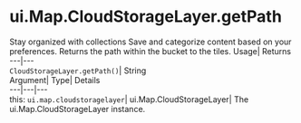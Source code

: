  
#  ui.Map.CloudStorageLayer.getPath 
Stay organized with collections  Save and categorize content based on your preferences. 
Returns the path within the bucket to the tiles. Usage| Returns  
---|---  
`CloudStorageLayer.getPath()`| String  
Argument| Type| Details  
---|---|---  
this: `ui.map.cloudstoragelayer`| ui.Map.CloudStorageLayer| The ui.Map.CloudStorageLayer instance.  
